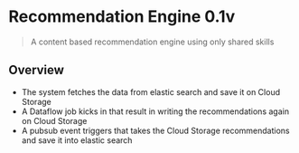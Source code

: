 # Recommendation Engine 0.1v
> A content based recommendation engine using only shared skills
## Overview
- The system fetches the data from elastic search and save it on Cloud Storage
- A Dataflow job kicks in that result in writing the recommendations again on Cloud Storage
- A pubsub event triggers that takes the Cloud Storage recommendations and save it into elastic search
